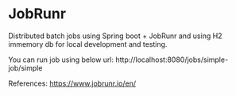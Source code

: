 # JobRunr

Distributed batch jobs using Spring boot + JobRunr and using H2 immemory db for local development and testing. 

You can run job using below url:
http://localhost:8080/jobs/simple-job/simple

References: 
https://www.jobrunr.io/en/
